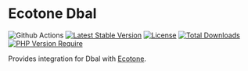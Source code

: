# Ecotone Dbal

![Github Actions](https://github.com/ecotoneFramework/dbal/actions/workflows/php.yml/badge.svg)
[![Latest Stable Version](https://poser.pugx.org/ecotone/ecotone/v/stable)](https://packagist.org/packages/ecotone/ecotone)
[![License](http://poser.pugx.org/ecotone/ecotone/license)](https://packagist.org/packages/ecotone/ecotone)
[![Total Downloads](http://poser.pugx.org/ecotone/ecotone/downloads)](https://packagist.org/packages/ecotone/ecotone)
[![PHP Version Require](http://poser.pugx.org/ecotone/ecotone/require/php)](https://packagist.org/packages/ecotone/ecotone)

Provides integration for Dbal with [Ecotone](https://github.com/ecotoneframework/ecotone).

